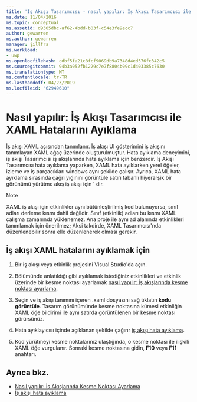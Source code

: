 ```yaml
---
title: 'İş Akışı Tasarımcısı - nasıl yapılır: İş Akışı Tasarımcısı ile XAML Hatalarını Ayıklama'
ms.date: 11/04/2016
ms.topic: conceptual
ms.assetid: d9305dbc-af62-4bdd-b03f-c54e3fe9ecc7
author: gewarren
ms.author: gewarren
manager: jillfra
ms.workload:
- uwp
ms.openlocfilehash: cdbf5fa21c8fcf9069db9a7348d4ed576fc342c5
ms.sourcegitcommit: 94b3a052fb1229c7e7f8804b09c1d403385c7630
ms.translationtype: MT
ms.contentlocale: tr-TR
ms.lasthandoff: 04/23/2019
ms.locfileid: "62949610"
---
```

# <a name="how-to-debug-xaml-with-the-workflow-designer"></a>Nasıl yapılır: İş Akışı Tasarımcısı ile XAML Hatalarını Ayıklama

İş akışı XAML açısından tanımlanır. İş akışı UI gösterimini iş akışını tanımlayan XAML ağaç üzerinde oluşturulmuştur. Hata ayıklama deneyimini, iş akışı Tasarımcısı iş akışlarında hata ayıklama için benzerdir. İş Akışı Tasarımcısı hata ayıklama yaparken, XAML hata ayıklarken yerel öğeler, izleme ve iş parçacıkları windows aynı şekilde çalışır. Ayrıca, XAML hata ayıklama sırasında çağrı yığınını görüntüle satırı tabanlı hiyerarşik bir görünümü yürütme akış iş akışı için ' dir.

> [!NOTE]
> XAML iş akışı için etkinlikler aynı bütünleştirilmiş kod bulunuyorsa, sınıf adları derleme kısmı dahil değildir. Sınıf (etkinlik) adları bu kısmı XAML çalışma zamanında yüklenemez. Ana proje ile aynı ad alanında etkinlikleri tanımlamak için önerilmez; Aksi takdirde, XAML Tasarımcısı'nda düzenlenebilir sonra elle düzenlenerek olması gerekir.

## <a name="to-debug-workflow-xaml"></a>İş akışı XAML hatalarını ayıklamak için

1. Bir iş akışı veya etkinlik projesini Visual Studio'da açın.

2. Bölümünde anlatıldığı gibi ayıklamak istediğiniz etkinlikleri ve etkinlik üzerinde bir kesme noktası ayarlamak [nasıl yapılır: İş akışlarında kesme noktası ayarlama](../workflow-designer/how-to-set-breakpoints-in-workflows.md).

3. Seçin ve iş akışı tanımını içeren .xaml dosyasını sağ tıklatın **kodu görüntüle**. Tasarım görünümünde kesme noktasına kümesi etkinliğin XAML öğe bildirimi ile aynı satırda görüntülenen bir kesme noktası görürsünüz.

4. Hata ayıklayıcısı içinde açıklanan şekilde çağırır [iş akışı hata ayıklama](debugging-workflows-with-the-workflow-designer.md).

5. Kod yürütmeyi kesme noktalarınız ulaştığında, o kesme noktası ile ilişkili XAML öğe vurgulanır. Sonraki kesme noktasına gidin, **F10** veya **F11** anahtarı.

## <a name="see-also"></a>Ayrıca bkz.

- [Nasıl yapılır: İş Akışlarında Kesme Noktası Ayarlama](../workflow-designer/how-to-set-breakpoints-in-workflows.md)
- [İş akışı hata ayıklama](debugging-workflows-with-the-workflow-designer.md)